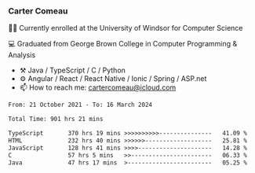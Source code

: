 ### Carter Comeau

🙋‍♂️ Currently enrolled at the University of Windsor for Computer Science

💻 Graduated from George Brown College in Computer Programming & Analysis

- ⚒️ Java / TypeScript / C / Python
- ⚙️ Angular / React / React Native / Ionic / Spring / ASP.net
- 📫 How to reach me: cartercomeau@icloud.com

<!--START_SECTION:waka-->

```txt
From: 21 October 2021 - To: 16 March 2024

Total Time: 901 hrs 21 mins

TypeScript       370 hrs 19 mins >>>>>>>>>>---------------   41.09 %
HTML             232 hrs 40 mins >>>>>>-------------------   25.81 %
JavaScript       128 hrs 41 mins >>>>---------------------   14.28 %
C                57 hrs 5 mins   >>-----------------------   06.33 %
Java             47 hrs 17 mins  >------------------------   05.25 %
```

<!--END_SECTION:waka-->
